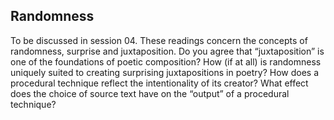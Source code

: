 ## Randomness




To be discussed in session 04. These readings concern the concepts of randomness, surprise and juxtaposition. Do you agree that “juxtaposition” is one of the foundations of poetic composition? How (if at all) is randomness uniquely suited to creating surprising juxtapositions in poetry? How does a procedural technique reflect the intentionality of its creator? What effect does the choice of source text have on the “output” of a procedural technique?
